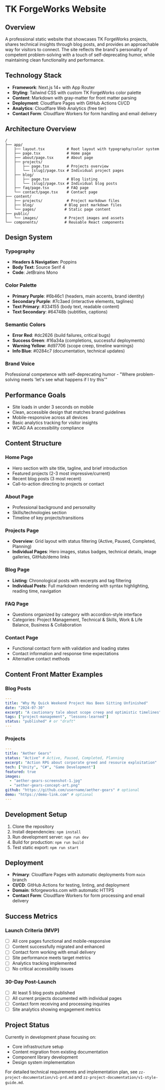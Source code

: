 # TK ForgeWorks Website

## Overview

A professional static website that showcases TK ForgeWorks projects, shares technical insights through blog posts, and provides an approachable way for visitors to connect. The site reflects the brand's personality of competent problem-solving with a touch of self-deprecating humor, while maintaining clean functionality and performance.

## Technology Stack

- **Framework**: Next.js 14+ with App Router
- **Styling**: Tailwind CSS with custom TK ForgeWorks color palette
- **Content**: Markdown with gray-matter for front matter parsing
- **Deployment**: Cloudflare Pages with GitHub Actions CI/CD
- **Analytics**: Cloudflare Web Analytics (free tier)
- **Contact Form**: Cloudflare Workers for form handling and email delivery

## Architecture Overview

```
/
├── app/
│   ├── layout.tsx          # Root layout with typography/color system
│   ├── page.tsx            # Home page
│   ├── about/page.tsx      # About page
│   ├── projects/
│   │   ├── page.tsx        # Projects overview
│   │   └── [slug]/page.tsx # Individual project pages
│   ├── blog/
│   │   ├── page.tsx        # Blog listing
│   │   └── [slug]/page.tsx # Individual blog posts
│   ├── faq/page.tsx        # FAQ page
│   └── contact/page.tsx    # Contact page
├── content/
│   ├── projects/           # Project markdown files
│   ├── blog/              # Blog post markdown files
│   └── pages/             # Static page content
├── public/
│   └── images/            # Project images and assets
└── components/            # Reusable React components
```

## Design System

### Typography
- **Headers & Navigation**: Poppins
- **Body Text**: Source Serif 4
- **Code**: JetBrains Mono

### Color Palette
- **Primary Purple**: #6b46c1 (headers, main accents, brand identity)
- **Secondary Purple**: #7c3aed (interactive elements, taglines)
- **Text Primary**: #334155 (body text, readable content)
- **Text Secondary**: #64748b (subtitles, captions)

### Semantic Colors
- **Error Red**: #dc2626 (build failures, critical bugs)
- **Success Green**: #16a34a (completions, successful deployments)
- **Warning Yellow**: #d97706 (scope creep, timeline warnings)
- **Info Blue**: #0284c7 (documentation, technical updates)

### Brand Voice
Professional competence with self-deprecating humor - "Where problem-solving meets 'let's see what happens if I try this'"

## Performance Goals

- Site loads in under 3 seconds on mobile
- Clean, accessible design that matches brand guidelines
- Mobile-responsive across all devices
- Basic analytics tracking for visitor insights
- WCAG AA accessibility compliance

## Content Structure

### Home Page
- Hero section with site title, tagline, and brief introduction
- Featured projects (2-3 most impressive/current)
- Recent blog posts (3 most recent)
- Call-to-action directing to projects or contact

### About Page
- Professional background and personality
- Skills/technologies section
- Timeline of key projects/transitions

### Projects Page
- **Overview**: Grid layout with status filtering (Active, Paused, Completed, Planning)
- **Individual Pages**: Hero images, status badges, technical details, image galleries, GitHub/demo links

### Blog Page
- **Listing**: Chronological posts with excerpts and tag filtering
- **Individual Posts**: Full markdown rendering with syntax highlighting, reading time, navigation

### FAQ Page
- Questions organized by category with accordion-style interface
- Categories: Project Management, Technical & Skills, Work & Life Balance, Business & Collaboration

### Contact Page
- Functional contact form with validation and loading states
- Contact information and response time expectations
- Alternative contact methods

## Content Front Matter Examples

### Blog Posts
```yaml
---
title: "Why My Quick Weekend Project Has Been Sitting Unfinished"
date: "2024-07-30"
excerpt: "A cautionary tale about scope creep and optimistic timelines"
tags: ["project-management", "lessons-learned"]
status: "published" # or "draft"
---
```

### Projects
```yaml
---
title: "Aether Gears"
status: "Active" # Active, Paused, Completed, Planning
excerpt: "Action RPG about corporate greed and resource exploitation"
tech: ["Unity", "C#", "Game Development"]
featured: true
images:
  - "aether-gears-screenshot-1.jpg"
  - "aether-gears-concept-art.png"
github: "https://github.com/username/aether-gears" # optional
demo: "https://demo-link.com" # optional
---
```

## Development Setup

1. Clone the repository
2. Install dependencies: `npm install`
3. Run development server: `npm run dev`
4. Build for production: `npm run build`
5. Test static export: `npm run start`

## Deployment

- **Primary**: Cloudflare Pages with automatic deployments from `main` branch
- **CI/CD**: GitHub Actions for testing, linting, and deployment
- **Domain**: tkforgeworks.com with automatic HTTPS
- **Contact Form**: Cloudflare Workers for form processing and email delivery

## Success Metrics

### Launch Criteria (MVP)
- [ ] All core pages functional and mobile-responsive
- [ ] Content successfully migrated and enhanced
- [ ] Contact form working with email delivery
- [ ] Site performance meets target metrics
- [ ] Analytics tracking implemented
- [ ] No critical accessibility issues

### 30-Day Post-Launch
- [ ] At least 5 blog posts published
- [ ] All current projects documented with individual pages
- [ ] Contact form receiving and processing inquiries
- [ ] Site analytics showing engagement metrics

## Project Status

Currently in development phase focusing on:
- Core infrastructure setup
- Content migration from existing documentation
- Component library development
- Design system implementation

For detailed technical requirements and implementation plan, see `zz-project-documentation/v1-prd.md` and `zz-project-documentation/v1-style-guide.md`.
